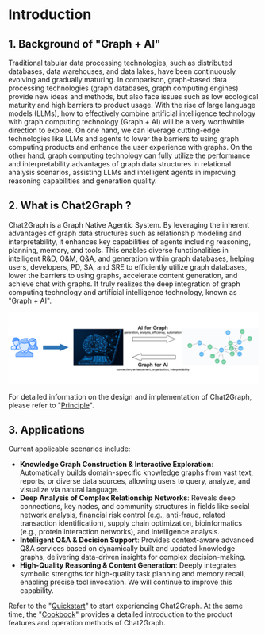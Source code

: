# Introduction

## 1. Background of "Graph + AI"

Traditional tabular data processing technologies, such as distributed databases, data warehouses, and data lakes, have been continuously evolving and gradually maturing. In comparison, graph-based data processing technologies (graph databases, graph computing engines) provide new ideas and methods, but also face issues such as low ecological maturity and high barriers to product usage. With the rise of large language models (LLMs), how to effectively combine artificial intelligence technology with graph computing technology (Graph + AI) will be a very worthwhile direction to explore. On one hand, we can leverage cutting-edge technologies like LLMs and agents to lower the barriers to using graph computing products and enhance the user experience with graphs. On the other hand, graph computing technology can fully utilize the performance and interpretability advantages of graph data structures in relational analysis scenarios, assisting LLMs and intelligent agents in improving reasoning capabilities and generation quality.

## 2. What is Chat2Graph ?

Chat2Graph is a Graph Native Agentic System. By leveraging the inherent advantages of graph data structures such as relationship modeling and interpretability, it enhances key capabilities of agents including reasoning, planning, memory, and tools. This enables diverse functionalities in intelligent R&D, O&M, Q&A, and generation within graph databases, helping users, developers, PD, SA, and SRE to efficiently utilize graph databases, lower the barriers to using graphs, accelerate content generation, and achieve chat with graphs. It truly realizes the deep integration of graph computing technology and artificial intelligence technology, known as "Graph + AI".

![](../asset/image/graph-ai.png)

For detailed information on the design and implementation of Chat2Graph, please refer to "[Principle](principle/overview.md)".

## 3. Applications

Current applicable scenarios include:

- **Knowledge Graph Construction & Interactive Exploration**: Automatically builds domain-specific knowledge graphs from vast text, reports, or diverse data sources, allowing users to query, analyze, and visualize via natural language.
- **Deep Analysis of Complex Relationship Networks**: Reveals deep connections, key nodes, and community structures in fields like social network analysis, financial risk control (e.g., anti-fraud, related transaction identification), supply chain optimization, bioinformatics (e.g., protein interaction networks), and intelligence analysis.
- **Intelligent Q&A & Decision Support**: Provides context-aware advanced Q&A services based on dynamically built and updated knowledge graphs, delivering data-driven insights for complex decision-making.
- **High-Quality Reasoning & Content Generation**: Deeply integrates symbolic strengths for high-quality task planning and memory recall, enabling precise tool invocation. We will continue to improve this capability.

Refer to the "[Quickstart](quickstart.md)" to start experiencing Chat2Graph. At the same time, the "[Cookbook](cookbook/overview.md)" provides a detailed introduction to the product features and operation methods of Chat2Graph.